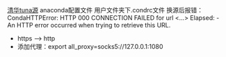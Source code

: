[清华tuna源](https://mirrors.tuna.tsinghua.edu.cn/help/anaconda/)
anaconda配置文件 用户文件夹下.condrc文件
换源后报错：CondaHTTPError: HTTP 000 CONNECTION FAILED for url <...> Elapsed: - An HTTP error occurred when trying to retrieve this URL. 
* https --> http
* 添加代理：export all_proxy=socks5://127.0.0.1:1080